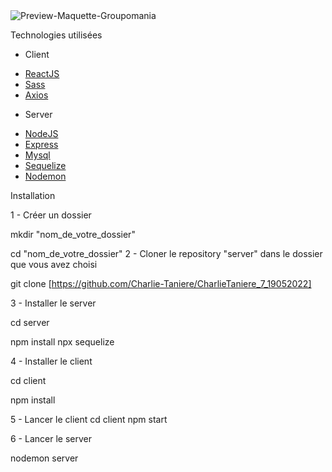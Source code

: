 

<img src="https://user-images.githubusercontent.com/65371155/172706174-745a1587-681c-48db-a275-895030a04c0a.png" alt="Preview-Maquette-Groupomania" title="Preview-Groupomania" style="max-width: 100%;">

Technologies utilisées 

- Client

* [ReactJS](https://fr.reactjs.org/)
* [Sass](https://sass-lang.com/)
* [Axios](https://axios-http.com/)


- Server

* [NodeJS](https://nodejs.org/en/)
* [Express](https://expressjs.com/fr/)
* [Mysql](https://www.mysql.com/fr/)
* [Sequelize](http://sequelize.org/)
* [Nodemon](https://nodemon.io/)


Installation

1 - Créer un dossier

mkdir "nom_de_votre_dossier"

cd "nom_de_votre_dossier"
2 - Cloner le repository "server" dans le dossier que vous avez choisi

git clone [https://github.com/Charlie-Taniere/CharlieTaniere_7_19052022]

3 - Installer le server

cd server

npm install
npx sequelize

4 - Installer le client

cd client

npm install


5 - Lancer le client
cd client 
npm start 


6 - Lancer le server

nodemon server 

